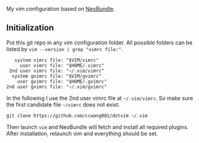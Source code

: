 My vim configuration based on [NeoBundle](https://github.com/Shougo/neobundle.vim).


## Initialization

Put this git repo in any vim configuration folder. All possible folders can be listed by `vim --version | grep "vimrc file:"`.

```
   system vimrc file: "$VIM/vimrc"
     user vimrc file: "$HOME/.vimrc"
 2nd user vimrc file: "~/.vim/vimrc"
  system gvimrc file: "$VIM/gvimrc"
    user gvimrc file: "$HOME/.gvimrc"
2nd user gvimrc file: "~/.vim/gvimrc"
```

In the following I use the 2nd user vimrc file at `~/.vim/vimrc`. So make sure the first candidate file `~/vimrc` does not exist.


```
git clone https://github.com/ccwang002/dotvim ~/.vim
```

Then launch `vim` and NeoBundle will fetch and install all required plugins. After installation, relaunch vim and everything should be set.
